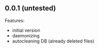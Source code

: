 ## 0.0.1 (untested)

Features:

  - initial version
  - daemonizing
  - autocleaning DB (already deleted files)

